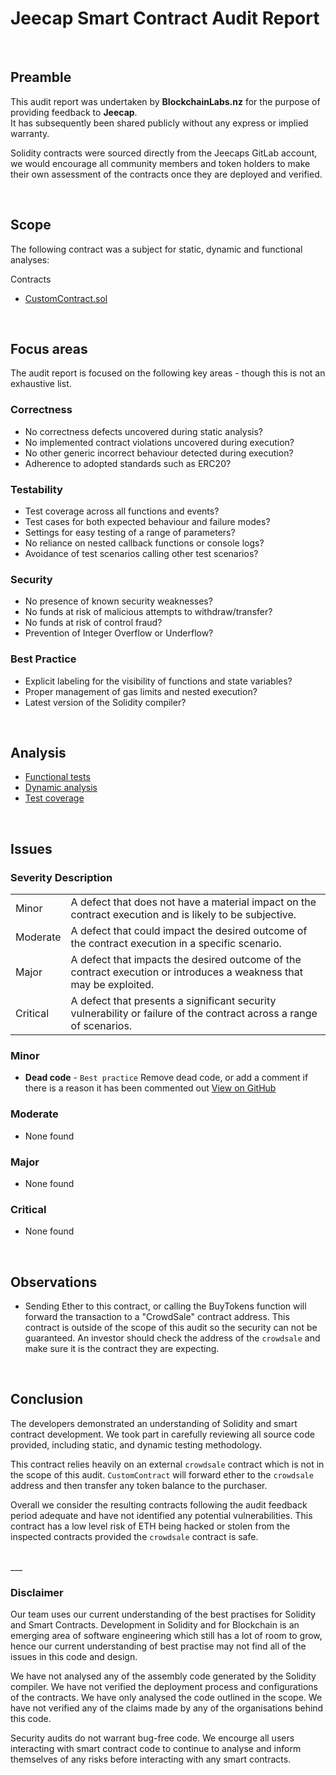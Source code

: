 # Jeecap Smart Contract Audit Report
<br>

## Preamble
This audit report was undertaken by <b>BlockchainLabs.nz</b> for the purpose of providing feedback to <b>Jeecap</b>. <br>It has subsequently been shared publicly without any express or implied warranty.

Solidity contracts were sourced directly from the Jeecaps GitLab account, we would encourage all community members and token holders to make their own assessment of the contracts once they are deployed and verified.

<br>

## Scope
The following contract was a subject for static, dynamic and functional analyses:

Contracts
  - [CustomContract.sol](https://github.com/BlockchainLabsNZ/jeecap-customcontract-audit/blob/master/contracts/CustomContract.sol)
<br>

## Focus areas
The audit report is focused on the following key areas - though this is not an exhaustive list.


### Correctness
- No correctness defects uncovered during static analysis?
- No implemented contract violations uncovered during execution?
- No other generic incorrect behaviour detected during execution?
- Adherence to adopted standards such as ERC20?

### Testability
- Test coverage across all functions and events?
- Test cases for both expected behaviour and failure modes?
- Settings for easy testing of a range of parameters?
- No reliance on nested callback functions or console logs?
- Avoidance of test scenarios calling other test scenarios?

### Security
- No presence of known security weaknesses?
- No funds at risk of malicious attempts to withdraw/transfer?
- No funds at risk of control fraud?
- Prevention of Integer Overflow or Underflow?

### Best Practice
- Explicit labeling for the visibility of functions and state variables?
- Proper management of gas limits and nested execution?
- Latest version of the Solidity compiler?

<br>

## Analysis

- [Functional tests](functional-test-report.md)
- [Dynamic analysis](dynamic-analysis.md)
- [Test coverage](test-coverage.md)

<br>

## Issues

### Severity Description
<table>
<tr>
  <td>Minor</td>
  <td>A defect that does not have a material impact on the contract execution and is likely to be subjective.</td>
</tr>
<tr>
  <td>Moderate</td>
  <td>A defect that could impact the desired outcome of the contract execution in a specific scenario.</td>
</tr>
<tr>
  <td>Major</td>
  <td> A defect that impacts the desired outcome of the contract execution or introduces a weakness that may be exploited.</td>
</tr>
<tr>
  <td>Critical</td>
  <td>A defect that presents a significant security vulnerability or failure of the contract across a range of scenarios.</td>
</tr>
</table>

### Minor
- **Dead code** - `Best practice` Remove dead code, or add a comment if there is a reason it has been commented out  [View on GitHub](https://github.com/BlockchainLabsNZ/jeecap-customcontract-audit/issues/1)

### Moderate
- None found

### Major
- None found

### Critical
- None found


<br>

## Observations
- Sending Ether to this contract, or calling the BuyTokens function will forward the transaction to a "CrowdSale" contract address. This contract is outside of the scope of this audit so the security can not be guaranteed. An investor should check the address of the `crowdsale` and make sure it is the contract they are expecting.

<br>

## Conclusion

The developers demonstrated an understanding of Solidity and smart contract development. We took part in carefully reviewing all source code provided, including static, and dynamic testing methodology.

This contract relies heavily on an external `crowdsale` contract which is not in the scope of this audit. `CustomContract` will forward ether to the `crowdsale` address and then transfer any token balance to the purchaser.

Overall we consider the resulting contracts following the audit feedback period adequate and have not identified any potential vulnerabilities. This contract has a low level risk of ETH being hacked or stolen from the inspected contracts provided the `crowdsale` contract is safe.


<br>
___

### Disclaimer

Our team uses our current understanding of the best practises for Solidity and Smart Contracts. Development in Solidity and for Blockchain is an emerging area of software engineering which still has a lot of room to grow, hence our current understanding of best practise may not find all of the issues in this code and design.

We have not analysed any of the assembly code generated by the Solidity compiler. We have not verified the deployment process and configurations of the contracts. We have only analysed the code outlined in the scope. We have not verified any of the claims made by any of the organisations behind this code.

Security audits do not warrant bug-free code. We encourge all users interacting with smart contract code to continue to analyse and inform themselves of any risks before interacting with any smart contracts.
